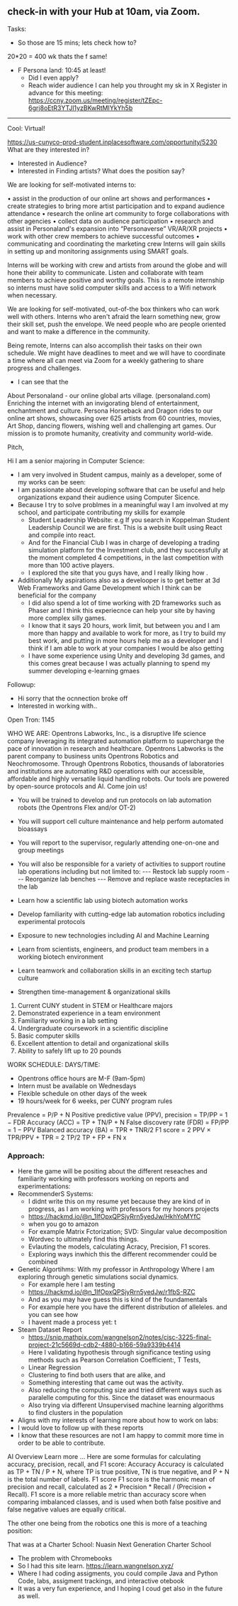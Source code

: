 



check-in with your Hub at 10am, via Zoom.
- 
Tasks:
- So those are 15 mins; lets check how to?

20*20 = 400 wk thats the f same!

- F Persona land: 10:45 at least!
	- Did I even apply?
	- Reach wider audience
  I can help you throught my sk in X
Register in advance for this meeting: https://ccny.zoom.us/meeting/register/tZEpc-6grj8oEtR3YTJl1yzBKwRtMIYkYh5b


---
Cool: Virtual!



https://us-cunyco-prod-student.inplacesoftware.com/opportunity/5230
What are they interested in?
- Interested in Audience? 
- Interested in Finding artists? What does the position say?


We are looking for self-motivated interns to:

• assist in the production of our online art shows and performances
• create strategies to bring more artist participation and to expand audience attendance
• research the online art community to forge collaborations with other agencies
• collect data on audience participation
• research and assist in Personaland's expansion into “Personaverse” VR/AR/XR projects
• work with other crew members to achieve successful outcomes
• communicating and coordinating the marketing crew Interns will gain skills in setting up and monitoring assignments using SMART goals.

Interns will be working with crew and artists from around the globe and will hone their ability to communicate. Listen and collaborate with team members to achieve positive and worthy goals. This is a remote internship so interns must have solid computer skills and access to a Wifi network when necessary.

We are looking for self-motivated, out-of-the box thinkers who can work well with others. Interns who aren't afraid the learn something new, grow their skill set, push the envelope. We need people who are people oriented and want to make a difference in the community.

Being remote, Interns can also accomplish their tasks on their own schedule. We might have deadlines to meet and we will have to coordinate a time where all can meet via Zoom for a weekly gathering to share progress and challenges.

- I can see that the 

About Personaland - our online global arts village. (personaland.com) Enriching the internet with an invigorating blend of entertainment, enchantment and culture. Persona Horseback and Dragon rides to our online art shows, showcasing over 625 artists from 60 countries, movies, Art Shop, dancing flowers, wishing well and challenging art games. Our mission is to promote humanity, creativity and community world-wide.

Pitch, 




Hi I am a senior majoring in Computer Science:

- I am very involved in Student campus, mainly as a developer, some of my works can be seen:
- I am passionate about developing software that can be useful and help organizations expand their audience using Computer Sicence.
- Because I try to solve problmes in a meaningful way I am involved at my school, and participate contributing my skills for example
  - Student Leadership Website: e.g If you search in Koppelman Student Leadership Council we are first. This is a website built using React and compile into react.
  - And for the Financial Club I was in charge of developing a trading simulation platform for the Investment club, and they successfully at the moment completed 4 competitions, in the last competition with more than 100 active players.
  - I explored the site that you guys have, and I really liking how . 
- Additionally My aspirations also as a develooper is to get better at 3d Web Frameworks and Game Development which I think can be beneficial for the company
  - I did also spend a lot of time working with 2D frameworks such as Phaser and I think this experiecnce can help your site by having more complex silly games. 
  - I know that it says 20 hours, work limit, but between you and I am more than happy and available to work for more, as I try to build my best work, and putting in more hours help me as a developer and I think if I am able to work at your companies I would be also getting
  - I have some experience using Unity and developing 3d games, and this comes great because I was actually planning to spend my summer developing e-learning gmaes


Followup:

- Hi sorry that the ocnnection broke off
- Interested in working with..



Open Tron: 1145

WHO WE ARE:
Opentrons Labworks, Inc., is a disruptive life science company leveraging its integrated automation platform to supercharge the pace of innovation in research and healthcare. Opentrons Labworks is the parent company to business units Opentrons Robotics and Neochromosome. Through Opentrons Robotics, thousands of laboratories and institutions are automating R&D operations with our accessible, affordable and highly versatile liquid handling robots. Our tools are powered by open-source protocols and AI. Come join us!

- You will be trained to develop and run protocols on lab automation robots (the Opentrons Flex and/or OT-2)
- You will support cell culture maintenance and help perform automated bioassays
- You will report to the supervisor, regularly attending one-on-one and group meetings
- You will also be responsible for a variety of activities to support routine lab operations including but not limited to:
--- Restock lab supply room
--- Reorganize lab benches
--- Remove and replace waste receptacles in the lab

- Learn how a scientific lab using biotech automation works
- Develop familiarity with cutting-edge lab automation robotics including experimental protocols
- Exposure to new technologies including AI and Machine Learning
- Learn from scientists, engineers, and product team members in a working biotech environment
- Learn teamwork and collaboration skills in an exciting tech startup culture
- Strengthen time-management & organizational skills

1. Current CUNY student in STEM or Healthcare majors
2. Demonstrated experience in a team environment
3. Familiarity working in a lab setting
4. Undergraduate coursework in a scientific discipline
5. Basic computer skills
6. Excellent attention to detail and organizational skills
7. Ability to safely lift up to 20 pounds

WORK SCHEDULE:
DAYS/TIME:
- Opentrons office hours are M-F (9am-5pm)
- Intern must be available on Wednesdays
- Flexible schedule on other days of the week
- 19 hours/week for 6 weeks, per CUNY program rules


Prevalence = P/P + N	Positive predictive value (PPV), precision = TP/PP = 1 − FDR
Accuracy (ACC) = TP + TN/P + N	False discovery rate (FDR) = FP/PP = 1 − PPV
Balanced accuracy (BA) = TPR + TNR/2	F1 score = 2 PPV × TPR/PPV + TPR = 2 TP/2 TP + FP + FN
x


### Approach:


- Here the game will be positing about the different reseaches and familiarity working with professors working on reports and experimentations:
- RecommenderS Systems: 
  - I didnt write this on my resume yet because they are kind of in progress, as I am working with professors for my honors projects
  - https://hackmd.io/@n_1IfOpxQPSjyRrn5yedJw/HkhYoMYfC
  - when you go to amazon
  - For example Matrix Fctorization; SVD: Singular value decomposition
  - Wordvec to ultimately find this things. 
  - Evlauting the models, calculating Acracy, Precision, F1 scores. 
  - Exploring ways inwhich this the different recommender could be combined
- Genetic Algortihms: With my professor in Anthropology Where I am exploring through genetic simulations social dynamics.
  - For example here I am testing 
  - https://hackmd.io/@n_1IfOpxQPSjyRrn5yedJw/r1fbS-RZC
  - And as you may have guess this is kind of the foundamentals 
  - For example here you have the different distribution of alleleles. and you can see how 
  - I havent made a process yet: t
- Steam Dataset Report
  - https://snip.mathpix.com/wangnelson2/notes/cisc-3225-final-project-21c5669d-cdb2-4880-b166-59a9339b4414
  - Here I validating hypothesis through significance testing using methods such as Pearson Correlation Coefficient:, T Tests,
  - Linear Regression
  - Clustering to find both users that are alike, and 
  - Something interesting that came out was the activity. 
  - Also reducing the computing size and tried different ways such as paralelle computing for this. Since the dataset was enourmaous
  - Also trying via different Unsupervised machine learning algorithms to find clusters in the population
- Aligns with my interests of learning more about how to work on labs: 
- I would love to follow up with these reports
- I know that these resources are not I am happy to commit more time in order to be able to contribute. 



AI Overview
Learn more
…
Here are some formulas for calculating accuracy, precision, recall, and F1 score:
Accuracy
Accuracy is calculated as TP + TN / P + N, where TP is true positive, TN is true negative, and P + N is the total number of labels.
F1 score
F1 score is the harmonic mean of precision and recall, calculated as 2 * Precision * Recall / (Precision + Recall). F1 score is a more reliable metric than accuracy score when comparing imbalanced classes, and is used when both false positive and false negative values are equally critical. 


The other one being from the robotics one this is more of a teaching position:



That was at a Charter School: Nuasin Next Generation Charter School


- The problem with Chromebooks
- So I had this site learn. https://learn.wangnelson.xyz/
- Where I had coding assigments, you could compile Java and Python Code, labs, assigment trackings, and interactive otebook
- It was a very fun experience, and I hoping I coud get also in the future as well. 


